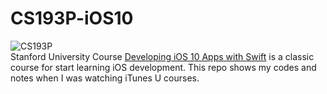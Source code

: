 # CS193P-iOS10
![CS193P](http://is3.mzstatic.com/image/thumb/CobaltPublic122/v4/6b/66/d0/6b66d0af-d47f-37d6-9993-9c5237401a49/source/168x214bb.jpg)   
Stanford University Course [Developing iOS 10 Apps with Swift](https://itunes.apple.com/cn/course/developing-ios-10-apps-with-swift/id1198467120) is a classic course for start learning iOS development. This repo shows my codes and notes when I was watching iTunes U courses.

